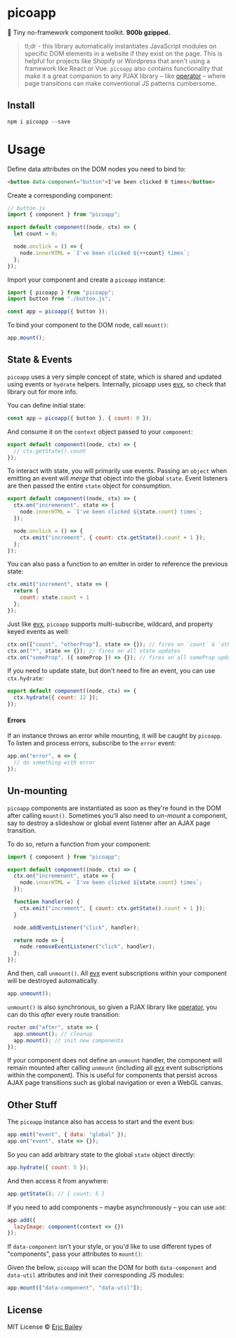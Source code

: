 # picoapp

🐣 Tiny no-framework component toolkit. **900b gzipped.**

> tl;dr - this library automatically instantiates JavaScript modules on specific
> DOM elements in a website if they exist on the page. This is helpful for
> projects like Shopify or Wordpress that aren't using a framework like React or
> Vue. `picoapp` also contains functionality that make it a great companion to
> any PJAX library – like
> [operator](https://github.com/estrattonbailey/operator) – where page
> transitions can make conventional JS patterns cumbersome.

## Install

```
npm i picoapp --save
```

# Usage

Define data attributes on the DOM nodes you need to bind to:

```html
<button data-component="button">I've been clicked 0 times</button>
```

Create a corresponding component:

```javascript
// button.js
import { component } from "picoapp";

export default component((node, ctx) => {
  let count = 0;

  node.onclick = () => {
    node.innerHTML = `I've been clicked ${++count} times`;
  };
});
```

Import your component and create a `picoapp` instance:

```javascript
import { picoapp } from "picoapp";
import button from "./button.js";

const app = picoapp({ button });
```

To bind your component to the DOM node, call `mount()`:

```javascript
app.mount();
```

## State & Events

`picoapp` uses a very simple concept of state, which is shared and updated using
events or `hydrate` helpers. Internally, picoapp uses
[evx](https://github.com/estrattonbailey/evx), so check that library out for
more info.

You can define initial state:

```javascript
const app = picoapp({ button }, { count: 0 });
```

And consume it on the `context` object passed to your `component`:

```javascript
export default component((node, ctx) => {
  // ctx.getState().count
});
```

To interact with state, you will primarily use events. Passing an `object` when
emitting an event will _merge_ that object into the global `state`. Event
listeners are then passed the entire `state` object for consumption.

```javascript
export default component((node, ctx) => {
  ctx.on("incremenent", state => {
    node.innerHTML = `I've been clicked ${state.count} times`;
  });

  node.onclick = () => {
    ctx.emit("increment", { count: ctx.getState().count + 1 });
  };
});
```

You can also pass a function to an emitter in order to reference the previous
state:

```javascript
ctx.emit("increment", state => {
  return {
    count: state.count + 1
  };
});
```

Just like [evx](https://github.com/estrattonbailey/evx), `picoapp` supports
multi-subscribe, wildcard, and property keyed events as well:

```javascript
ctx.on(["count", "otherProp"], state => {}); // fires on `count` & `otherProp`
ctx.on("*", state => {}); // fires on all state updates
ctx.on("someProp", ({ someProp }) => {}); // fires on all someProp updates
```

If you need to update state, but don't need to fire an event, you can use
`ctx.hydrate`:

```javascript
export default component((node, ctx) => {
  ctx.hydrate({ count: 12 });
});
```

#### Errors

If an instance throws an error while mounting, it will be caught by `picoapp`.
To listen and process errors, subscribe to the `error` event:

```js
app.on("error", e => {
  // do something with error
});
```

## Un-mounting

`picoapp` components are instantiated as soon as they're found in the DOM after
calling `mount()`. Sometimes you'll also need to _un-mount_ a component, say to
destroy a slideshow or global event listener after an AJAX page transition.

To do so, return a function from your component:

```javascript
import { component } from "picoapp";

export default component((node, ctx) => {
  ctx.on("incremenent", state => {
    node.innerHTML = `I've been clicked ${state.count} times`;
  });

  function handler(e) {
    ctx.emit("increment", { count: ctx.getState().count + 1 });
  }

  node.addEventListener("click", handler);

  return node => {
    node.removeEventListener("click", handler);
  };
});
```

And then, call `unmount()`. All [evx](https://github.com/estrattonbailey/evx) event subscriptions within your component will be destroyed automatically.

```javascript
app.unmount();
```

`unmount()` is also synchronous, so given a PJAX library like
[operator](https://github.com/estrattonbailey/operator), you can do this _after_
every route transition:

```javascript
router.on("after", state => {
  app.unmount(); // cleanup
  app.mount(); // init new components
});
```

If your component does not define an `unmount` handler, the component will remain mounted after calling `unmount` (including all [evx](https://github.com/estrattonbailey/evx) event subscriptions within the component). This is useful for components that persist across AJAX page transitions such as global navigation or even a WebGL canvas.

## Other Stuff

The `picoapp` instance also has access to start and the event bus:

```javascript
app.emit("event", { data: "global" });
app.on("event", state => {});
```

So you can add arbitrary state to the global `state` object directly:

```javascript
app.hydrate({ count: 5 });
```

And then access it from anywhere:

```javascript
app.getState(); // { count: 5 }
```

If you need to add components – maybe asynchronously – you can use `add`:

```javascript
app.add({
  lazyImage: component(context => {})
});
```

If `data-component` isn't your style, or you'd like to use different types of
"components", pass your attributes to `mount()`:

Given the below, `picoapp` will scan the DOM for both `data-component` and
`data-util` attributes and init their corresponding JS modules:

```javascript
app.mount(["data-component", "data-util"]);
```

## License

MIT License © [Eric Bailey](https://estrattonbailey.com)
